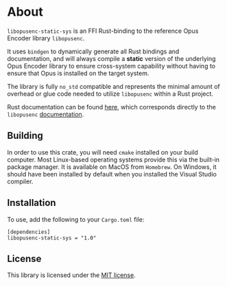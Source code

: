 # About

`libopusenc-static-sys` is an FFI Rust-binding to the reference Opus Encoder library `libopusenc`.

It uses `bindgen` to dynamically generate all Rust bindings and documentation, and will
always compile a **static** version of the underlying Opus Encoder library to ensure
cross-system capability without having to ensure that Opus is installed on the target system.

The library is fully `no_std` compatible and represents the minimal amount of overhead
or glue code needed to utilize `libopusenc` within a Rust project.

Rust documentation can be found [here](https://docs.rs/libopusenc-static-sys/latest), which
corresponds directly to the `libopusenc` [documentation](https://opus-codec.org/docs/libopusenc_api-0.2/).

## Building

In order to use this crate, you will need `cmake` installed on your build computer. Most
Linux-based operating systems provide this via the built-in package manager. It is available
on MacOS from `Homebrew`. On Windows, it should have been installed by default when you
installed the Visual Studio compiler.

## Installation

To use, add the following to your `Cargo.toml` file:

```
[dependencies]
libopusenc-static-sys = "1.0"
```

## License

This library is licensed under the [MIT license](http://opensource.org/licenses/MIT).
